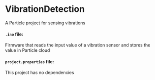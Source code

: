 # VibrationDetection
A Particle project for sensing vibrations

#### ```.ino``` file:
Firmware that reads the input value of a vibration sensor and stores the value in Particle cloud

#### ```project.properties``` file:  
This project has no dependencies
